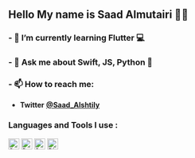 ## Hello My name is Saad Almutairi 👋🏻

### - 🌱 I’m currently learning <strong> Flutter 💻 </strong>
### - 💬 Ask me about <strong> Swift, JS, Python 👀 </strong>
### - 📫 How to reach me: </br>   
- **Twitter** <a href="https://twitter.com/Saad_Alshtily" target="_blank">**@Saad_Alshtily**</a>  



### Languages and Tools I use :

<code><img src="https://www.vectorlogo.zone/logos/swift/swift-icon.svg" alt="Swift" width="22" height="22"/></code>
<code><img src="https://www.vectorlogo.zone/logos/python/python-icon.svg" alt="Python" width="22" height="22"/></code>
<code><img src="https://upload.vectorlogo.zone/logos/javascript/images/239ec8a4-163e-4792-83b6-3f6d96911757.svg" alt="JavaScript" width="22" height="22"/></code>
<code><img src="https://www.vectorlogo.zone/logos/firebase/firebase-icon.svg" alt="Firebase" width="22" height="22"/> </code>



